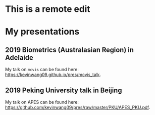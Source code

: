 # This is a remote edit

# My presentations

## 2019 Biometrics (Australasian Region) in Adelaide

My talk on `mcvis` can be found here: https://kevinwang09.github.io/pres/mcvis_talk. 


## 2019 Peking University talk in Beijing

My talk on APES can be found here: https://github.com/kevinwang09/pres/raw/master/PKU/APES_PKU.pdf.
